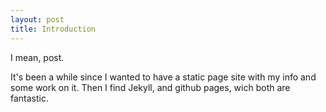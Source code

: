 ```yaml
---
layout: post
title: Introduction
---
```


I mean, post. 

It's been a while since I wanted to have a static page site with my info and some work on it.
Then I find Jekyll, and github pages, wich both are fantastic.
